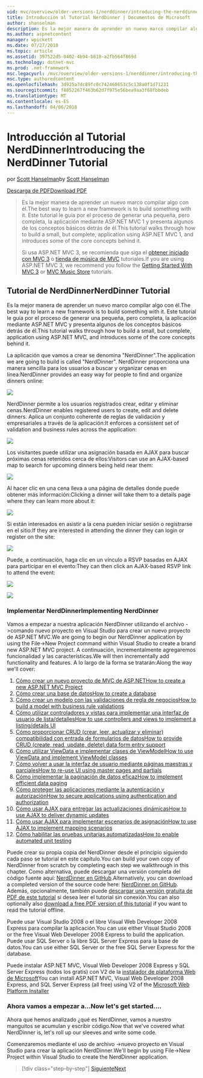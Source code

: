 ```yaml
---
uid: mvc/overview/older-versions-1/nerddinner/introducing-the-nerddinner-tutorial
title: Introducción al Tutorial NerdDinner | Documentos de Microsoft
author: shanselman
description: Es la mejor manera de aprender un nuevo marco compilar algo con él. Este tutorial le guía a través de cómo crear una aplicación pequeña, pero completa, con ASP.NE...
ms.author: aspnetcontent
manager: wpickett
ms.date: 07/27/2010
ms.topic: article
ms.assetid: 397522d5-0402-4b94-b810-a2fb564f869d
ms.technology: dotnet-mvc
ms.prod: .net-framework
msc.legacyurl: /mvc/overview/older-versions-1/nerddinner/introducing-the-nerddinner-tutorial
msc.type: authoredcontent
ms.openlocfilehash: 3d925a7dc89fc0c742468653c5c138a0f1d71231
ms.sourcegitcommit: f8852267f463b62d7f975e56bea9aa3f68fbbdeb
ms.translationtype: MT
ms.contentlocale: es-ES
ms.lasthandoff: 04/06/2018
---
```

<a name="introducing-the-nerddinner-tutorial"></a><span data-ttu-id="c475b-104">Introducción al Tutorial NerdDinner</span><span class="sxs-lookup"><span data-stu-id="c475b-104">Introducing the NerdDinner Tutorial</span></span>
====================
<span data-ttu-id="c475b-105">por [Scott Hanselman](https://github.com/shanselman)</span><span class="sxs-lookup"><span data-stu-id="c475b-105">by [Scott Hanselman](https://github.com/shanselman)</span></span>

[<span data-ttu-id="c475b-106">Descarga de PDF</span><span class="sxs-lookup"><span data-stu-id="c475b-106">Download PDF</span></span>](http://aspnetmvcbook.s3.amazonaws.com/aspnetmvc-nerdinner_v1.pdf)

> <span data-ttu-id="c475b-107">Es la mejor manera de aprender un nuevo marco compilar algo con él.</span><span class="sxs-lookup"><span data-stu-id="c475b-107">The best way to learn a new framework is to build something with it.</span></span> <span data-ttu-id="c475b-108">Este tutorial le guía por el proceso de generar una pequeña, pero completa, la aplicación mediante ASP.NET MVC 1 y presenta algunos de los conceptos básicos detrás de él.</span><span class="sxs-lookup"><span data-stu-id="c475b-108">This tutorial walks through how to build a small, but complete, application using ASP.NET MVC 1, and introduces some of the core concepts behind it.</span></span>
> 
> <span data-ttu-id="c475b-109">Si usa ASP.NET MVC 3, se recomienda que siga el [obtener iniciado con MVC 3](../../older-versions/getting-started-with-aspnet-mvc3/cs/intro-to-aspnet-mvc-3.md) o [tienda de música de MVC](../../older-versions/mvc-music-store/mvc-music-store-part-1.md) tutoriales.</span><span class="sxs-lookup"><span data-stu-id="c475b-109">If you are using ASP.NET MVC 3, we recommend you follow the [Getting Started With MVC 3](../../older-versions/getting-started-with-aspnet-mvc3/cs/intro-to-aspnet-mvc-3.md) or [MVC Music Store](../../older-versions/mvc-music-store/mvc-music-store-part-1.md) tutorials.</span></span>


## <a name="nerddinner-tutorial"></a><span data-ttu-id="c475b-110">Tutorial de NerdDinner</span><span class="sxs-lookup"><span data-stu-id="c475b-110">NerdDinner Tutorial</span></span>

<span data-ttu-id="c475b-111">Es la mejor manera de aprender un nuevo marco compilar algo con él.</span><span class="sxs-lookup"><span data-stu-id="c475b-111">The best way to learn a new framework is to build something with it.</span></span> <span data-ttu-id="c475b-112">Este tutorial le guía por el proceso de generar una pequeña, pero completa, la aplicación mediante ASP.NET MVC y presenta algunos de los conceptos básicos detrás de él.</span><span class="sxs-lookup"><span data-stu-id="c475b-112">This tutorial walks through how to build a small, but complete, application using ASP.NET MVC, and introduces some of the core concepts behind it.</span></span>

<span data-ttu-id="c475b-113">La aplicación que vamos a crear se denomina "NerdDinner".</span><span class="sxs-lookup"><span data-stu-id="c475b-113">The application we are going to build is called "NerdDinner".</span></span> <span data-ttu-id="c475b-114">NerdDinner proporciona una manera sencilla para los usuarios a buscar y organizar cenas en línea:</span><span class="sxs-lookup"><span data-stu-id="c475b-114">NerdDinner provides an easy way for people to find and organize dinners online:</span></span>

![](introducing-the-nerddinner-tutorial/_static/image1.png)

<span data-ttu-id="c475b-115">NerdDinner permite a los usuarios registrados crear, editar y eliminar cenas.</span><span class="sxs-lookup"><span data-stu-id="c475b-115">NerdDinner enables registered users to create, edit and delete dinners.</span></span> <span data-ttu-id="c475b-116">Aplica un conjunto coherente de reglas de validación y empresariales a través de la aplicación:</span><span class="sxs-lookup"><span data-stu-id="c475b-116">It enforces a consistent set of validation and business rules across the application:</span></span>

![](introducing-the-nerddinner-tutorial/_static/image2.png)

<span data-ttu-id="c475b-117">Los visitantes puede utilizar una asignación basada en AJAX para buscar próximas cenas retenidos cerca de ellos:</span><span class="sxs-lookup"><span data-stu-id="c475b-117">Visitors can use an AJAX-based map to search for upcoming dinners being held near them:</span></span>

![](introducing-the-nerddinner-tutorial/_static/image3.png)

<span data-ttu-id="c475b-118">Al hacer clic en una cena lleva a una página de detalles donde puede obtener más información:</span><span class="sxs-lookup"><span data-stu-id="c475b-118">Clicking a dinner will take them to a details page where they can learn more about it:</span></span>

![](introducing-the-nerddinner-tutorial/_static/image4.png)

<span data-ttu-id="c475b-119">Si están interesados en asistir a la cena pueden iniciar sesión o registrarse en el sitio:</span><span class="sxs-lookup"><span data-stu-id="c475b-119">If they are interested in attending the dinner they can login or register on the site:</span></span>

![](introducing-the-nerddinner-tutorial/_static/image5.png)

<span data-ttu-id="c475b-120">Puede, a continuación, haga clic en un vínculo a RSVP basadas en AJAX para participar en el evento:</span><span class="sxs-lookup"><span data-stu-id="c475b-120">They can then click an AJAX-based RSVP link to attend the event:</span></span>

![](introducing-the-nerddinner-tutorial/_static/image6.png)

![](introducing-the-nerddinner-tutorial/_static/image7.png)

### <a name="implementing-nerddinner"></a><span data-ttu-id="c475b-121">Implementar NerdDinner</span><span class="sxs-lookup"><span data-stu-id="c475b-121">Implementing NerdDinner</span></span>

<span data-ttu-id="c475b-122">Vamos a empezar a nuestra aplicación NerdDinner utilizando el archivo -&gt;comando nuevo proyecto en Visual Studio para crear un nuevo proyecto de ASP.NET MVC.</span><span class="sxs-lookup"><span data-stu-id="c475b-122">We are going to begin our NerdDinner application by using the File-&gt;New Project command within Visual Studio to create a brand new ASP.NET MVC project.</span></span> <span data-ttu-id="c475b-123">A continuación, incrementalmente agregaremos funcionalidad y las características.</span><span class="sxs-lookup"><span data-stu-id="c475b-123">We will then incrementally add functionality and features.</span></span> <span data-ttu-id="c475b-124">A lo largo de la forma se tratarán:</span><span class="sxs-lookup"><span data-stu-id="c475b-124">Along the way we'll cover:</span></span>

1. [<span data-ttu-id="c475b-125">Cómo crear un nuevo proyecto de MVC de ASP.NET</span><span class="sxs-lookup"><span data-stu-id="c475b-125">How to create a new ASP.NET MVC Project</span></span>](# "crear un nuevo proyecto de MVC de ASP.NET")
2. [<span data-ttu-id="c475b-126">Cómo crear una base de datos</span><span class="sxs-lookup"><span data-stu-id="c475b-126">How to create a database</span></span>](# "crear una base de datos")
3. [<span data-ttu-id="c475b-127">Cómo crear un modelo con las validaciones de regla de negocios</span><span class="sxs-lookup"><span data-stu-id="c475b-127">How to build a model with business rule validations</span></span>](# "generar un modelo con las validaciones de regla de negocios")
4. [<span data-ttu-id="c475b-128">Cómo utilizar controladores y vistas para implementar una interfaz de usuario de lista/detalles</span><span class="sxs-lookup"><span data-stu-id="c475b-128">How to use controllers and views to implement a listing/details UI</span></span>](# "usar controladores y vistas para implementar una interfaz de usuario de la lista y detalles")
5. <span data-ttu-id="c475b-129">[Cómo proporcionar CRUD (crear, leer, actualizar y eliminar) compatibilidad con entrada de formularios de datos](# "admite de entrada de formulario de datos de proporciona CRUD (creación, lectura, actualización, eliminación)")</span><span class="sxs-lookup"><span data-stu-id="c475b-129">[How to provide CRUD (create, read, update, delete) data form entry support](# "Provide CRUD (Create, Read, Update, Delete) Data Form Entry Support")</span></span>
6. [<span data-ttu-id="c475b-130">Cómo utilizar ViewData e implementar clases de ViewModel</span><span class="sxs-lookup"><span data-stu-id="c475b-130">How to use ViewData and implement ViewModel classes</span></span>](# "usar ViewData e implementar clases de modelo de vista")
7. [<span data-ttu-id="c475b-131">Cómo volver a usar la interfaz de usuario mediante páginas maestras y parciales</span><span class="sxs-lookup"><span data-stu-id="c475b-131">How to re-use UI using master pages and partials</span></span>](# "volver a usar interfaz de usuario usando las páginas principales y parciales")
8. [<span data-ttu-id="c475b-132">Cómo implementar la paginación de datos eficaz</span><span class="sxs-lookup"><span data-stu-id="c475b-132">How to implement efficient data paging</span></span>](# "implementar eficaz paginación de datos")
9. [<span data-ttu-id="c475b-133">Cómo proteger las aplicaciones mediante la autenticación y autorización</span><span class="sxs-lookup"><span data-stu-id="c475b-133">How to secure applications using authentication and authorization</span></span>](# "segura aplicaciones mediante la autenticación y autorización")
10. [<span data-ttu-id="c475b-134">Cómo usar AJAX para entregar las actualizaciones dinámicas</span><span class="sxs-lookup"><span data-stu-id="c475b-134">How to use AJAX to deliver dynamic updates</span></span>](# "usar AJAX para entregar las actualizaciones dinámicas")
11. [<span data-ttu-id="c475b-135">Cómo usar AJAX para implementar escenarios de asignación</span><span class="sxs-lookup"><span data-stu-id="c475b-135">How to use AJAX to implement mapping scenarios</span></span>](# "usar AJAX para implementar escenarios de asignación")
12. [<span data-ttu-id="c475b-136">Cómo habilitar las pruebas unitarias automatizadas</span><span class="sxs-lookup"><span data-stu-id="c475b-136">How to enable automated unit testing</span></span>](# "habilitar pruebas unitarias automatizadas")

<span data-ttu-id="c475b-137">Puede crear su propia copia del NerdDinner desde el principio siguiendo cada paso se tutorial en este capítulo.</span><span class="sxs-lookup"><span data-stu-id="c475b-137">You can build your own copy of NerdDinner from scratch by completing each step we walkthrough in this chapter.</span></span> <span data-ttu-id="c475b-138">Como alternativa, puede descargar una versión completa del código fuente aquí: [NerdDinner en GitHub](https://github.com/AspNetMVPSamples/NerdDinner).</span><span class="sxs-lookup"><span data-stu-id="c475b-138">Alternatively, you can download a completed version of the source code here: [NerdDinner on GitHub](https://github.com/AspNetMVPSamples/NerdDinner).</span></span> <span data-ttu-id="c475b-139">Además, opcionalmente, también puede [descargar una versión gratuita de PDF de este tutorial](http://aspnetmvcbook.s3.amazonaws.com/aspnetmvc-nerdinner_v1.pdf) si desea leer el tutorial sin conexión.</span><span class="sxs-lookup"><span data-stu-id="c475b-139">You can also optionally also [download a free PDF version of this tutorial](http://aspnetmvcbook.s3.amazonaws.com/aspnetmvc-nerdinner_v1.pdf) if you want to read the tutorial offline.</span></span>

<span data-ttu-id="c475b-140">Puede usar Visual Studio 2008 o el libre Visual Web Developer 2008 Express para compilar la aplicación.</span><span class="sxs-lookup"><span data-stu-id="c475b-140">You can use either Visual Studio 2008 or the free Visual Web Developer 2008 Express to build the application.</span></span> <span data-ttu-id="c475b-141">Puede usar SQL Server o la libre SQL Server Express para la base de datos.</span><span class="sxs-lookup"><span data-stu-id="c475b-141">You can use either SQL Server or the free SQL Server Express for the database.</span></span>

<span data-ttu-id="c475b-142">Puede instalar ASP.NET MVC, Visual Web Developer 2008 Express y SQL Server Express (todos los gratis) con V2 de la [instalador de plataforma Web de Microsoft](https://www.microsoft.com/web/downloads/platform.aspx)</span><span class="sxs-lookup"><span data-stu-id="c475b-142">You can install ASP.NET MVC, Visual Web Developer 2008 Express, and SQL Server Express (all free) using V2 of the [Microsoft Web Platform Installer](https://www.microsoft.com/web/downloads/platform.aspx)</span></span>

### <a name="now-lets-get-started"></a><span data-ttu-id="c475b-143">Ahora vamos a empezar a...</span><span class="sxs-lookup"><span data-stu-id="c475b-143">Now let's get started....</span></span>

<span data-ttu-id="c475b-144">Ahora que hemos analizado ¿qué es NerdDinner, vamos a nuestro manguitos se acumulan y escribir código.</span><span class="sxs-lookup"><span data-stu-id="c475b-144">Now that we've covered what NerdDinner is, let's roll up our sleeves and write some code.</span></span>

<span data-ttu-id="c475b-145">Comenzaremos mediante el uso de archivo -&gt;nuevo proyecto en Visual Studio para crear la aplicación NerdDinner.</span><span class="sxs-lookup"><span data-stu-id="c475b-145">We'll begin by using File-&gt;New Project within Visual Studio to create the NerdDinner application.</span></span>

> [!div class="step-by-step"]
> [<span data-ttu-id="c475b-146">Siguiente</span><span class="sxs-lookup"><span data-stu-id="c475b-146">Next</span></span>](create-a-new-aspnet-mvc-project.md)
